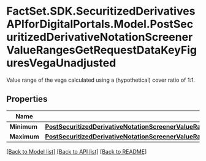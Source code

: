 # FactSet.SDK.SecuritizedDerivativesAPIforDigitalPortals.Model.PostSecuritizedDerivativeNotationScreenerValueRangesGetRequestDataKeyFiguresVegaUnadjusted
Value range of the vega calculated using a (hypothetical) cover ratio of 1:1.

## Properties

Name | Type | Description | Notes
------------ | ------------- | ------------- | -------------
**Minimum** | [**PostSecuritizedDerivativeNotationScreenerValueRangesGetRequestDataKeyFiguresSpreadHarmonizedMinimum**](PostSecuritizedDerivativeNotationScreenerValueRangesGetRequestDataKeyFiguresSpreadHarmonizedMinimum.md) |  | [optional] 
**Maximum** | [**PostSecuritizedDerivativeNotationScreenerValueRangesGetRequestDataKeyFiguresBreakEvenBreakEvenPointMaximum**](PostSecuritizedDerivativeNotationScreenerValueRangesGetRequestDataKeyFiguresBreakEvenBreakEvenPointMaximum.md) |  | [optional] 

[[Back to Model list]](../README.md#documentation-for-models) [[Back to API list]](../README.md#documentation-for-api-endpoints) [[Back to README]](../README.md)


